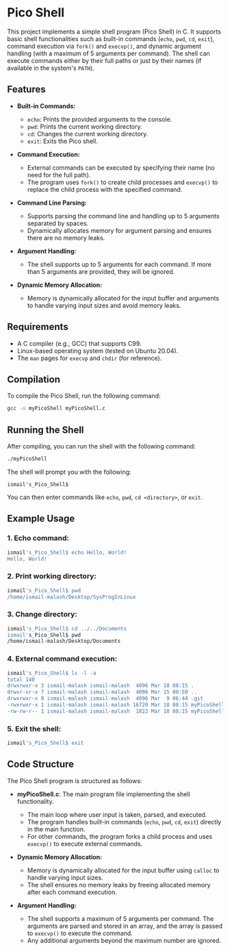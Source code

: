 
# Pico Shell 

This project implements a simple shell program (Pico Shell) in C. It supports basic shell functionalities such as built-in commands (`echo`, `pwd`, `cd`, `exit`), command execution via `fork()` and `execvp()`, and dynamic argument handling (with a maximum of 5 arguments per command). The shell can execute commands either by their full paths or just by their names (if available in the system's `PATH`).

## Features

- **Built-in Commands:**
  - `echo`: Prints the provided arguments to the console.
  - `pwd`: Prints the current working directory.
  - `cd`: Changes the current working directory.
  - `exit`: Exits the Pico shell.

- **Command Execution:**
  - External commands can be executed by specifying their name (no need for the full path).
  - The program uses `fork()` to create child processes and `execvp()` to replace the child process with the specified command.

- **Command Line Parsing:**
  - Supports parsing the command line and handling up to 5 arguments separated by spaces.
  - Dynamically allocates memory for argument parsing and ensures there are no memory leaks.

- **Argument Handling:**
  - The shell supports up to 5 arguments for each command. If more than 5 arguments are provided, they will be ignored.

- **Dynamic Memory Allocation:**
  - Memory is dynamically allocated for the input buffer and arguments to handle varying input sizes and avoid memory leaks.

## Requirements

- A C compiler (e.g., GCC) that supports C99.
- Linux-based operating system (tested on Ubuntu 20.04).
- The `man` pages for `execvp` and `chdir` (for reference).

## Compilation

To compile the Pico Shell, run the following command:

```bash
gcc -o myPicoShell myPicoShell.c
```

## Running the Shell

After compiling, you can run the shell with the following command:

```bash
./myPicoShell
```

The shell will prompt you with the following:

```
ismail's_Pico_Shell$
```

You can then enter commands like `echo`, `pwd`, `cd <directory>`, or `exit`.

## Example Usage

### 1. **Echo command:**
   ```bash
   ismail's_Pico_Shell$ echo Hello, World!
   Hello, World!
   ```

### 2. **Print working directory:**
   ```bash
   ismail's_Pico_Shell$ pwd
   /home/ismail-malash/Desktop/SysProgInLinux
   ```

### 3. **Change directory:**
   ```bash
   ismail's_Pico_Shell$ cd ../../Documents
   ismail's_Pico_Shell$ pwd
   /home/ismail-malash/Desktop/Documents
   ```

### 4. **External command execution:**
   ```bash
   ismail's_Pico_Shell$ ls -l -a
   total 140
   drwxrwxr-x 3 ismail-malash ismail-malash  4096 Mar 18 08:15 .
   drwxr-xr-x 7 ismail-malash ismail-malash  4096 Mar 15 00:50 ..
   drwxrwxr-x 8 ismail-malash ismail-malash  4096 Mar  9 06:44 .git
   -rwxrwxr-x 1 ismail-malash ismail-malash 16720 Mar 18 08:15 myPicoShell
   -rw-rw-r-- 1 ismail-malash ismail-malash  1822 Mar 18 08:15 myPicoShell.c
   ```

### 5. **Exit the shell:**
   ```bash
   ismail's_Pico_Shell$ exit
   ```

## Code Structure

The Pico Shell program is structured as follows:

- **myPicoShell.c**: The main program file implementing the shell functionality.
  - The main loop where user input is taken, parsed, and executed.
  - The program handles built-in commands (`echo`, `pwd`, `cd`, `exit`) directly in the main function.
  - For other commands, the program forks a child process and uses `execvp()` to execute external commands.
  
- **Dynamic Memory Allocation:**
  - Memory is dynamically allocated for the input buffer using `calloc` to handle varying input sizes.
  - The shell ensures no memory leaks by freeing allocated memory after each command execution.

- **Argument Handling:**
  - The shell supports a maximum of 5 arguments per command. The arguments are parsed and stored in an array, and the array is passed to `execvp()` to execute the command.
  - Any additional arguments beyond the maximum number are ignored.



